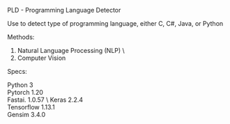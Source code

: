 PLD - Programming Language Detector 

Use to detect type of programming language, either C, C#, Java, or Python

Methods:
1. Natural Language Processing (NLP) \
2. Computer Vision

Specs:

Python 3 \
Pytorch 1.20 \
Fastai.  1.0.57 \ 
Keras 2.2.4 \
Tensorflow 1.13.1 \
Gensim  3.4.0 
